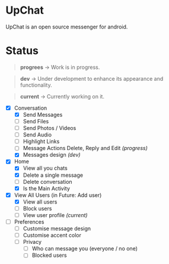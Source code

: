 # UpChat

UpChat is an open source messenger for android.

# Status

> **progrees** -> Work is in progress.

> **dev** -> Under development to enhance its appearance and functionality.

> **current** -> Currently working on it.

- [x] Conversation
	- [x] Send Messages
	- [ ] Send Files
	- [ ] Send Photos / Videos
	- [ ] Send Audio
	- [ ] Highlight Links
	- [ ] Message Actions Delete, Reply and Edit *(progress)*
	- [x] Messages design *(dev)*

- [x] Home
	- [x] View all you chats
	- [x] Delete a single message
	- [ ] Delete conversation 
	- [x] Is the Main Activity

- [x] View All Users (in Future: Add user)
	- [x] View all users
	- [ ] Block users
	- [ ] View user profile *(current)*

- [ ] Preferences
	- [ ] Customise message design
	- [ ] Customise accent color
	- [ ] Privacy
		- [ ] Who can message you (everyone / no one)
		- [ ] Blocked users

